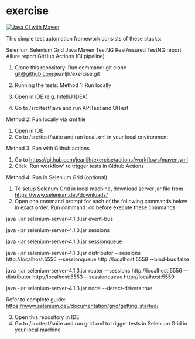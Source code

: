 # exercise

[![Java CI with Maven](https://github.com/jeanljh/exercise/actions/workflows/maven.yml/badge.svg)](https://github.com/jeanljh/exercise/actions/workflows/maven.yml)

This simple test automation framework consists of these stacks:

Selenium
Selenium Grid
Java
Maven
TestNG
RestAssured
TestNG report
Allure report
GitHub Actions (CI pipeline)


1. Clone this repository: 
Run command: git clone git@github.com:jeanljh/exercise.git

2. Running the tests:
Method 1: Run locally
1. Open in IDE (e.g. IntelliJ IDEA)
2. Go to /src/test/java and run APITest and UITest

Method 2: Run locally via xml file
1. Open in IDE
2. Go to /src/test/suite and run local.xml in your local environment

Method 3: Run with Github actions
1. Go to https://github.com/jeanljh/exercise/actions/workflows/maven.yml
2. Click 'Run workflow' to trigger tests in Github Actions

Method 4: Run in Selenium Grid (optional)
1. To setup Selenum Grid in local machine, download server jar file from https://www.selenium.dev/downloads/
2. Open one command prompt for each of the following commands below in exact order. Run command: cd <jar file directory> before execute these commands:

java -jar selenium-server-4.1.3.jar event-bus
  
java -jar selenium-server-4.1.3.jar sessions
  
java -jar selenium-server-4.1.3.jar sessionqueue
  
java -jar selenium-server-4.1.3.jar distributor --sessions http://localhost:5556 --sessionqueue http://localhost:5559 --bind-bus false
  
java -jar selenium-server-4.1.3.jar router --sessions http://localhost:5556 --distributor http://localhost:5553 --sessionqueue http://localhost:5559
  
java -jar selenium-server-4.1.3.jar node --detect-drivers true

Refer to complete guide: https://www.selenium.dev/documentation/grid/getting_started/

3. Open this repository in IDE
4. Go to /src/test/suite and run grid.xml to trigger tests in Selenium Grid in your local machine
